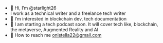 - 👋 Hi, I’m @starlight26
- I work as a technical writer and a freelance tech writer
- 👀 I’m interested in blockchain dev, tech documentation
- 🌱 I am starting a tech podcast soon. It will cover tech like, blockchain, the metaverse, Augmented Reality and AI
- 💞 How to reach me onistella22@gmail.com

<!---
starlight26/starlight26 is a ✨ special ✨ repository because its `README.md` (this file) appears on your GitHub profile.
You can click the Preview link to take a look at your changes.
--->
